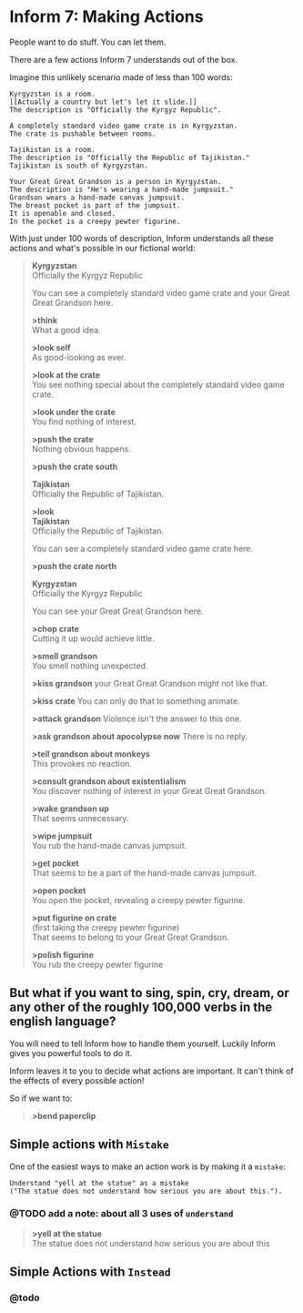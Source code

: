 # Inform 7: Making Actions

People want to do stuff.  You can let them.

There are a few actions Inform 7 understands out of the box.

Imagine this unlikely scenario made of less than 100 words:


```inform7
Kyrgyzstan is a room.  
[[Actually a country but let's let it slide.]]  
The description is "Officially the Kyrgyz Republic".

A completely standard video game crate is in Kyrgyzstan.  
The crate is pushable between rooms.  

Tajikistan is a room.  
The description is "Officially the Republic of Tajikistan."
Tajikistan is south of Kyrgyzstan.

Your Great Great Grandson is a person in Kyrgyzstan.   
The description is "He's wearing a hand-made jumpsuit."
Grandson wears a hand-made canvas jumpsuit.
The breast pocket is part of the jumpsuit.  
It is openable and closed. 
In the pocket is a creepy pewter figurine.  
```

With just under 100 words of description, Inform understands all these actions and what's possible in our fictional world:

> **Kyrgyzstan**  
> Officially the Kyrgyz Republic  
>    
> You can see a completely standard video game crate and your Great Great Grandson here.  
>   
> **>think**  
> What a good idea.  
>   
> **>look self**  
> As good-looking as ever.  
>   
> **>look at the crate**  
> You see nothing special about the completely standard video game crate.  
>   
> **>look under the crate**  
> You find nothing of interest.  
>   
> **>push the crate**  
> Nothing obvious happens.  
>   
> **>push the crate south**  
>   
> **Tajikistan**  
> Officially the Republic of Tajikistan.  
>   
> **>look**  
> **Tajikistan**  
> Officially the Republic of Tajikistan.  
>   
> You can see a completely standard video game crate here.  
>   
> **>push the crate north** 
>   
> **Kyrgyzstan**  
> Officially the Kyrgyz Republic  
>   
> You can see your Great Great Grandson here.  
>   
> **>chop crate**  
> Cutting it up would achieve little.  
> 
> **>smell grandson**  
> You smell nothing unexpected.  
>   
> **>kiss grandson** 
> your Great Great Grandson might not like that.  
> 
> **>kiss crate** 
> You can only do that to something animate.  
>   
> **>attack grandson**
> Violence isn't the answer to this one.  
>   
> **>ask grandson about apocolypse now** 
> There is no reply.  
>   
> **>tell grandson about monkeys**  
> This provokes no reaction.  
>   
> **>consult grandson about existentialism**  
> You discover nothing of interest in your Great Great Grandson.  
>   
> **>wake grandson up**  
> That seems unnecessary.  
>   
> **>wipe jumpsuit**  
> You rub the hand-made canvas jumpsuit.  
>   
> **>get pocket**  
> That seems to be a part of the hand-made canvas jumpsuit.  
>   
> **>open pocket**  
> You open the pocket, revealing a creepy pewter figurine.  
>   
> **>put figurine on crate**  
> (first taking the creepy pewter figurine)  
> That seems to belong to your Great Great Grandson.  
>  
> **>polish figurine**  
> You rub the creepy pewter figurine  


## But what if you want to sing, spin, cry, dream, or any other of the roughly 100,000 verbs in the english language?

You will need to tell Inform how to handle them yourself.  Luckily Inform gives you powerful tools to do it.

Inform leaves it to you to decide what actions are important.  It can't think of the effects of every possible action!

So if we want to:

> **\>bend paperclip**

## Simple actions with `Mistake`

One of the easiest ways to make an action work is by making it a `mistake`:

```inform7
Understand "yell at the statue" as a mistake 
("The statue does not understand how serious you are about this.").
```

### @TODO add a note: about all 3 uses of `understand`

> **\>yell at the statue**  
> The statue does not understand how serious you are about this

## Simple Actions with `Instead`

### @todo
